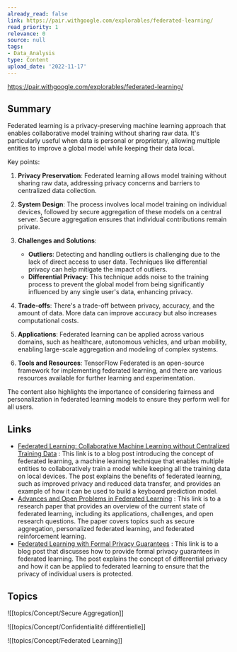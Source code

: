 ```yaml
---
already_read: false
link: https://pair.withgoogle.com/explorables/federated-learning/
read_priority: 1
relevance: 0
source: null
tags:
- Data_Analysis
type: Content
upload_date: '2022-11-17'
---
```


https://pair.withgoogle.com/explorables/federated-learning/
## Summary

Federated learning is a privacy-preserving machine learning approach that enables collaborative model training without sharing raw data. It's particularly useful when data is personal or proprietary, allowing multiple entities to improve a global model while keeping their data local.

Key points:

1. **Privacy Preservation**: Federated learning allows model training without sharing raw data, addressing privacy concerns and barriers to centralized data collection.

2. **System Design**: The process involves local model training on individual devices, followed by secure aggregation of these models on a central server. Secure aggregation ensures that individual contributions remain private.

3. **Challenges and Solutions**:
   - **Outliers**: Detecting and handling outliers is challenging due to the lack of direct access to user data. Techniques like differential privacy can help mitigate the impact of outliers.
   - **Differential Privacy**: This technique adds noise to the training process to prevent the global model from being significantly influenced by any single user's data, enhancing privacy.

4. **Trade-offs**: There's a trade-off between privacy, accuracy, and the amount of data. More data can improve accuracy but also increases computational costs.

5. **Applications**: Federated learning can be applied across various domains, such as healthcare, autonomous vehicles, and urban mobility, enabling large-scale aggregation and modeling of complex systems.

6. **Tools and Resources**: TensorFlow Federated is an open-source framework for implementing federated learning, and there are various resources available for further learning and experimentation.

The content also highlights the importance of considering fairness and personalization in federated learning models to ensure they perform well for all users.
## Links

- [Federated Learning: Collaborative Machine Learning without Centralized Training Data](http://ai.googleblog.com/2017/04/federated-learning-collaborative.html) : This link is to a blog post introducing the concept of federated learning, a machine learning technique that enables multiple entities to collaboratively train a model while keeping all the training data on local devices. The post explains the benefits of federated learning, such as improved privacy and reduced data transfer, and provides an example of how it can be used to build a keyboard prediction model.
- [Advances and Open Problems in Federated Learning](https://arxiv.org/abs/1905.10497) : This link is to a research paper that provides an overview of the current state of federated learning, including its applications, challenges, and open research questions. The paper covers topics such as secure aggregation, personalized federated learning, and federated reinforcement learning.
- [Federated Learning with Formal Privacy Guarantees](https://ai.googleblog.com/2022/02/federated-learning-with-formal.html) : This link is to a blog post that discusses how to provide formal privacy guarantees in federated learning. The post explains the concept of differential privacy and how it can be applied to federated learning to ensure that the privacy of individual users is protected.

## Topics

![[topics/Concept/Secure Aggregation]]

![[topics/Concept/Confidentialité différentielle]]

![[topics/Concept/Federated Learning]]